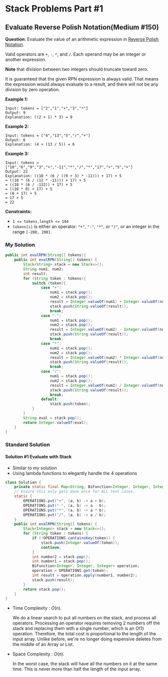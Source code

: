 # Stack Problems Part #1

## Evaluate Reverse Polish Notation(Medium #150)

**Question**: Evaluate the value of an arithmetic expression in [Reverse Polish Notation](http://en.wikipedia.org/wiki/Reverse_Polish_notation).

Valid operators are `+`, `-`, `*`, and `/`. Each operand may be an integer or another expression.

**Note** that division between two integers should truncate toward zero.

It is guaranteed that the given RPN expression is always valid. That means the expression would always evaluate to a result, and there will not be any division by zero operation.

**Example 1:**

```
Input: tokens = ["2","1","+","3","*"]
Output: 9
Explanation: ((2 + 1) * 3) = 9
```

**Example 2:**

```
Input: tokens = ["4","13","5","/","+"]
Output: 6
Explanation: (4 + (13 / 5)) = 6
```

**Example 3:**

```
Input: tokens = ["10","6","9","3","+","-11","*","/","*","17","+","5","+"]
Output: 22
Explanation: ((10 * (6 / ((9 + 3) * -11))) + 17) + 5
= ((10 * (6 / (12 * -11))) + 17) + 5
= ((10 * (6 / -132)) + 17) + 5
= ((10 * 0) + 17) + 5
= (0 + 17) + 5
= 17 + 5
= 22
```

**Constraints:**

-   `1 <= tokens.length <= 104`
-   `tokens[i]` is either an operator: `"+"`, `"-"`, `"*"`, or `"/"`, or an integer in the range `[-200, 200]`.

### My Solution

```java
public int evalRPN(String[] tokens){
    public int evalRPN(String[] tokens) {
        Stack<String> stack = new Stack<>();
        String num1, num2;
        int result;
        for (String token : tokens){
            switch (token){
                case "+":
                    num1 = stack.pop();
                    num2 = stack.pop();
                    result = Integer.valueOf(num1) + Integer.valueOf(num2);
                    stack.push(String.valueOf(result));
                    break;
                case "-":
                    num1 = stack.pop();
                    num2 = stack.pop();
                    result = Integer.valueOf(num2) - Integer.valueOf(num1);
                    stack.push(String.valueOf(result));
                    break;
                case "*":
                    num1 = stack.pop();
                    num2 = stack.pop();
                    result = Integer.valueOf(num2) * Integer.valueOf(num1);
                    stack.push(String.valueOf(result));
                    break;
                case "/":
                    num1 = stack.pop();
                    num2 = stack.pop();
                    result = Integer.valueOf(num2) / Integer.valueOf(num1);
                    stack.push(String.valueOf(result));
                    break;
                default:
                    stack.push(token);
            }
        }
        String eval = stack.pop();
        return Integer.valueOf(eval);
    }
}
```

### Standard Solution

#### Solution #1 Evaluate with Stack

*   Similar to my solution
*   Using lambda functions to elegantly handle the 4 operations

```java
class Solution {
    private static final Map<String, BiFunction<Integer, Integer, Integer>> OPERATIONS = new HashMap<>();
    // Ensure this only gets done once for ALL test cases.
    static {
        OPERATIONS.put("+", (a, b) -> a + b);
        OPERATIONS.put("-", (a, b) -> a - b);
        OPERATIONS.put("*", (a, b) -> a * b);
        OPERATIONS.put("/", (a, b) -> a / b);
    }
    public int evalRPN(String[] tokens) {
        Stack<Integer> stack = new Stack<>();
        for (String token : tokens) {          
            if (!OPERATIONS.containsKey(token)) {
                stack.push(Integer.valueOf(token));
                continue;
            }         
            int number2 = stack.pop();
            int number1 = stack.pop();
            BiFunction<Integer, Integer, Integer> operation;
            operation = OPERATIONS.get(token);
            int result = operation.apply(number1, number2);
            stack.push(result);
        }
        return stack.pop();
    }
}
```

*   Time Complexity : $O(n)$.

    We do a linear search to put all numbers on the stack, and process all operators. Processing an operator requires removing 2 numbers off the stack and replacing them with a single number, which is an $O(1)$ operation. Therefore, the total cost is proportional to the length of the input array. Unlike before, we're no longer doing expensive deletes from the middle of an Array or List.

*   Space Complexity : $O(n)$.

    In the worst case, the stack will have all the numbers on it at the same time. This is never more than half the length of the input array.